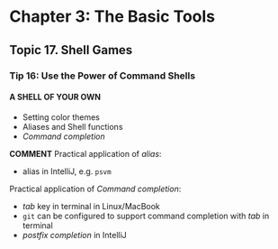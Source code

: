 # Chapter 3: The Basic Tools
## Topic 17. Shell Games
### Tip 16: Use the Power of Command Shells
#### A SHELL OF YOUR OWN
* Setting color themes
* Aliases and Shell functions
* *Command completion*

**COMMENT**
Practical application of *alias*:
* alias in IntelliJ, e.g. `psvm`

Practical application of *Command completion*:
* *tab* key in terminal in Linux/MacBook
* `git` can be configured to support command completion with *tab* in terminal
* *postfix completion* in IntelliJ
 




